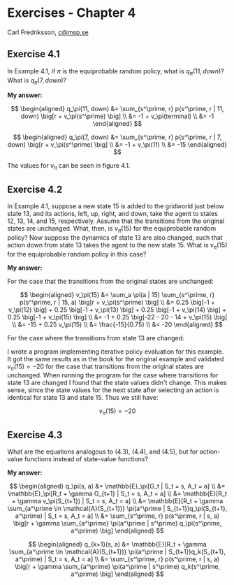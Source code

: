 # Exercises - Chapter 4

Carl Fredriksson, c@msp.se

## Exercise 4.1

In Example 4.1, if $\pi$ is the equiprobable random policy, what is $q_\pi(11, down)$? What is $q_\pi(7, down)$?

**My answer:**

$$
\begin{aligned}
q_\pi(11, down) &= \sum_{s^\prime, r} p(s^\prime, r | 11, down) \big[r + v_\pi(s^\prime) \big] \\
&= -1 + v_\pi(terminal) \\
&= -1
\end{aligned}
$$

$$
\begin{aligned}
q_\pi(7, down) &= \sum_{s^\prime, r} p(s^\prime, r | 7, down) \big[r + v_\pi(s^\prime) \big] \\
&= -1 + v_\pi(11) \\
&= -15
\end{aligned}
$$

The values for $v_\pi$ can be seen in figure 4.1.

## Exercise 4.2

In Example 4.1, suppose a new state 15 is added to the gridworld just below state 13, and its actions, left, up, right, and down, take the agent to states 12, 13, 14, and 15, respectively. Assume that the transitions from the original states are unchanged. What, then, is $v_\pi(15)$ for the equiprobable random policy? Now suppose the dynamics of state 13 are also changed, such that action down from state 13 takes the agent to the new state 15. What is $v_\pi(15)$ for the equiprobable random policy in this case?

**My answer:**

For the case that the transitions from the original states are unchanged:

$$
\begin{aligned}
v_\pi(15) &= \sum_a \pi(a | 15) \sum_{s^\prime, r} p(s^\prime, r | 15, a) \big[r + v_\pi(s^\prime) \big] \\
&= 0.25 \big[-1 + v_\pi(12) \big] + 0.25 \big[-1 + v_\pi(13) \big] + 0.25 \big[-1 + v_\pi(14) \big] + 0.25 \big[-1 + v_\pi(15) \big] \\
&= -1 + 0.25 \big[-22 - 20 - 14 + v_\pi(15) \big] \\
&= -15 + 0.25 v_\pi(15) \\
&= \frac{-15}{0.75} \\
&= -20
\end{aligned}
$$

For the case where the transitions from state 13 are changed:

I wrote a program implementing iterative policy evaluation for this example. It got the same results as in the book for the original example and validated $v_\pi(15) = -20$ for the case that transitions from the original states are unchanged. When running the program for the case where transitions for state 13 are changed I found that the state values didn't change. This makes sense, since the state values for the next state after selecting an action is identical for state 13 and state 15. Thus we still have:

$$
v_\pi(15) = -20
$$

## Exercise 4.3

What are the equations analogous to (4.3), (4.4), and (4.5), but for action-value functions instead of state-value functions?

**My answer:**

$$
\begin{aligned}
q_\pi(s, a) &= \mathbb{E}_\pi[G_t | S_t = s, A_t = a] \\
&= \mathbb{E}_\pi[R_t + \gamma G_{t+1} | S_t = s, A_t = a] \\
&= \mathbb{E}[R_t + \gamma v_\pi(S_{t+1}) | S_t = s, A_t = a] \\
&= \mathbb{E}[R_t + \gamma \sum_{a^\prime \in \mathcal{A}(S_{t+1})} \pi(a^\prime | S_{t+1})q_\pi(S_{t+1}, a^\prime) | S_t = s, A_t = a] \\
&= \sum_{s^\prime, r} p(s^\prime, r | s, a) \big[r + \gamma \sum_{a^\prime} \pi(a^\prime | s^\prime) q_\pi(s^\prime, a^\prime) \big]
\end{aligned}
$$

$$
\begin{aligned}
q_{k+1}(s, a) &= \mathbb{E}[R_t + \gamma \sum_{a^\prime \in \mathcal{A}(S_{t+1})} \pi(a^\prime | S_{t+1})q_k(S_{t+1}, a^\prime) | S_t = s, A_t = a] \\
&= \sum_{s^\prime, r} p(s^\prime, r | s, a) \big[r + \gamma \sum_{a^\prime} \pi(a^\prime | s^\prime) q_k(s^\prime, a^\prime) \big]
\end{aligned}
$$
